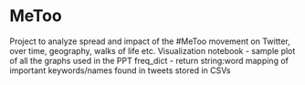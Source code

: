 # MeToo
Project to analyze spread and impact of the #MeToo movement on Twitter, over time, geography, walks of life etc.
Visualization notebook - sample plot of all the graphs used in the PPT
freq_dict - return string:word mapping of important keywords/names found in tweets stored in CSVs
